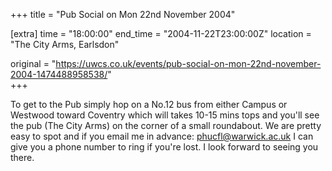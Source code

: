 +++
title = "Pub Social on Mon 22nd November 2004"

[extra]
time = "18:00:00"
end_time = "2004-11-22T23:00:00Z"
location = "The City Arms, Earlsdon"

original = "https://uwcs.co.uk/events/pub-social-on-mon-22nd-november-2004-1474488958538/"    
+++

To get to the Pub simply hop on a No.12 bus from either Campus or Westwood toward Coventry which will takes 10-15 mins tops and you'll see the pub (The City Arms) on the corner of a small roundabout. We are pretty easy to spot and if you email me in advance: phucfl@warwick.ac.uk I can give you a phone number to ring if you're lost. I look forward to seeing you there.

